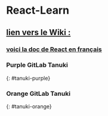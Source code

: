 # React-Learn
## [lien vers le Wiki :](https://github.com/olygood/React-Learn/wiki)  
###  [voici la doc de React en français](https://fr.reactjs.org/)  

### <i class="fab fa-gitlab fa-fw" style="color:rgb(107,79,187); font-size:.85em" aria-hidden="true"></i> Purple GitLab Tanuki
{: #tanuki-purple}

### <i class="fab fa-gitlab fa-fw" style="color:rgb(252,109,38); font-size:.85em" aria-hidden="true"></i> Orange GitLab Tanuki
{: #tanuki-orange}  







